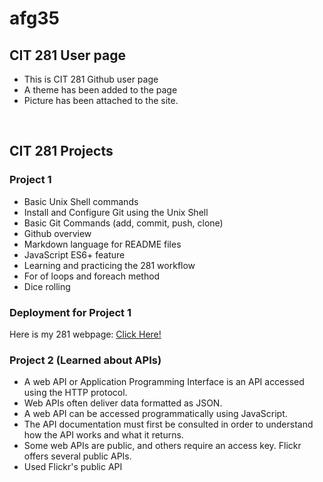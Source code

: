 # afg35

## CIT 281 User page
- This is CIT 281 Github user page
- A theme has been added to the page
- Picture has been attached to the site.

<br>

## CIT 281 Projects

### Project 1
  - Basic Unix Shell commands
  - Install and Configure Git using the Unix Shell
  - Basic Git Commands (add, commit, push, clone)
  - Github overview
  - Markdown language for README files
  - JavaScript ES6+ feature
  - Learning and practicing the 281 workflow
  - For of loops and foreach method
  - Dice rolling

### Deployment for Project 1
Here is my 281 webpage: [Click Here!](https://pages.uoregon.edu/afg/281/)

### Project 2 (Learned about APIs)  
  - A web API or Application Programming Interface is an API accessed using the HTTP protocol.
  - Web APIs often deliver data formatted as JSON.
  -  A web API can be accessed programmatically using JavaScript.
  -  The API documentation must first be consulted in order to
  understand how the API works and what it returns.
  - Some web APIs are public, and others require an access key.
  Flickr offers several public APIs.
  - Used Flickr's public API
